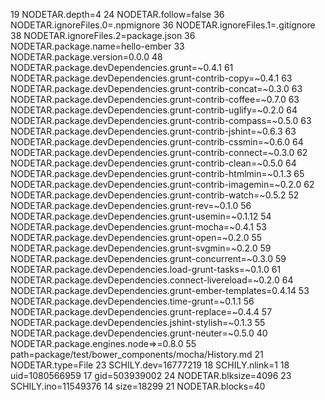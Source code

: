 19 NODETAR.depth=4
24 NODETAR.follow=false
36 NODETAR.ignoreFiles.0=.npmignore
36 NODETAR.ignoreFiles.1=.gitignore
38 NODETAR.ignoreFiles.2=package.json
36 NODETAR.package.name=hello-ember
33 NODETAR.package.version=0.0.0
48 NODETAR.package.devDependencies.grunt=~0.4.1
61 NODETAR.package.devDependencies.grunt-contrib-copy=~0.4.1
63 NODETAR.package.devDependencies.grunt-contrib-concat=~0.3.0
63 NODETAR.package.devDependencies.grunt-contrib-coffee=~0.7.0
63 NODETAR.package.devDependencies.grunt-contrib-uglify=~0.2.0
64 NODETAR.package.devDependencies.grunt-contrib-compass=~0.5.0
63 NODETAR.package.devDependencies.grunt-contrib-jshint=~0.6.3
63 NODETAR.package.devDependencies.grunt-contrib-cssmin=~0.6.0
64 NODETAR.package.devDependencies.grunt-contrib-connect=~0.3.0
62 NODETAR.package.devDependencies.grunt-contrib-clean=~0.5.0
64 NODETAR.package.devDependencies.grunt-contrib-htmlmin=~0.1.3
65 NODETAR.package.devDependencies.grunt-contrib-imagemin=~0.2.0
62 NODETAR.package.devDependencies.grunt-contrib-watch=~0.5.2
52 NODETAR.package.devDependencies.grunt-rev=~0.1.0
56 NODETAR.package.devDependencies.grunt-usemin=~0.1.12
54 NODETAR.package.devDependencies.grunt-mocha=~0.4.1
53 NODETAR.package.devDependencies.grunt-open=~0.2.0
55 NODETAR.package.devDependencies.grunt-svgmin=~0.2.0
59 NODETAR.package.devDependencies.grunt-concurrent=~0.3.0
59 NODETAR.package.devDependencies.load-grunt-tasks=~0.1.0
61 NODETAR.package.devDependencies.connect-livereload=~0.2.0
64 NODETAR.package.devDependencies.grunt-ember-templates=0.4.14
53 NODETAR.package.devDependencies.time-grunt=~0.1.1
56 NODETAR.package.devDependencies.grunt-replace=~0.4.4
57 NODETAR.package.devDependencies.jshint-stylish=~0.1.3
55 NODETAR.package.devDependencies.grunt-neuter=~0.5.0
40 NODETAR.package.engines.node=>=0.8.0
55 path=package/test/bower_components/mocha/History.md
21 NODETAR.type=File
23 SCHILY.dev=16777219
18 SCHILY.nlink=1
18 uid=1080566959
17 gid=503939002
24 NODETAR.blksize=4096
23 SCHILY.ino=11549376
14 size=18299
21 NODETAR.blocks=40
